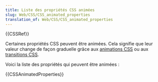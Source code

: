 ```yaml
---
title: Liste des propriétés CSS animées
slug: Web/CSS/CSS_animated_properties
translation_of: Web/CSS/CSS_animated_properties
---
```


{{CSSRef}}

Certaines propriétés CSS peuvent être animées. Cela signifie que leur valeur change de façon graduelle grâce aux [animations CSS](/fr/docs/Web/CSS/CSS_Animations) ou aux [transitions CSS](/fr/docs/Web/CSS/CSS_Transitions).

Voici la liste des propriétés qui peuvent être animées :

{{CSSAnimatedProperties}}
